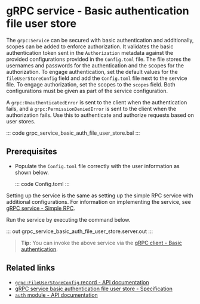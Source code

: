 # gRPC service - Basic authentication file user store

The `grpc:Service` can be secured with basic authentication and additionally, scopes can be added to enforce authorization. It validates the basic authentication token sent in the `Authorization` metadata against the provided configurations provided in the `Config.toml` file. The file stores the usernames and passwords for the authentication and the scopes for the authorization. To engage authentication, set the default values for the `fileUserStoreConfig` field and add the `Config.toml` file next to the service file. To engage authorization, set the scopes to the `scopes` field. Both configurations must be given as part of the service configuration.

A `grpc:UnauthenticatedError` is sent to the client when the authentication fails, and a `grpc:PermissionDeniedError` is sent to the client when the authorization fails. Use this to authenticate and authorize requests based on user stores.

   ::: code grpc_service_basic_auth_file_user_store.bal :::

## Prerequisites
- Populate the `Config.toml` file correctly with the user information as shown below.

    ::: code Config.toml :::

Setting up the service is the same as setting up the simple RPC service with additional configurations. For information on implementing the service, see [gRPC service - Simple RPC](/learn/by-example/grpc-service-simple/).

Run the service by executing the command below.

   ::: out grpc_service_basic_auth_file_user_store.server.out :::

>**Tip:** You can invoke the above service via the [gRPC client - Basic authentication](/learn/by-example/grpc-client-basic-auth).

## Related links
- [`grpc:FileUserStoreConfig` record - API documentation](https://lib.ballerina.io/ballerina/grpc/latest/records/FileUserStoreConfig)
- [gRPC service basic authentication file user store - Specification](/spec/grpc/#5111-service---basic-auth---file-user-store)
- [`auth` module - API documentation](https://lib.ballerina.io/ballerina/auth/latest/)
